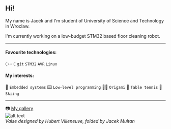 ## Hi!

My name is Jacek and I'm student of University of Science and Technology in Wroclaw.

I'm currently working on a low-budget STM32 based floor cleaning robot.
___
#### Favourite technologies:
`C++`
`C`
`git`
`STM32`
`AVR`
`Linux`

#### My interests:
:robot: `Embedded systems`
:keyboard: `Low-level programming`
:man_artist: `Origami`
:ping_pong: `Table tennis`
:ski: `Skiing`
___
:camera: [My gallery](https://www.flickr.com/photos/129012124@N02)\
![alt text](https://farm66.static.flickr.com/65535/48349543377_e2ea925aa6.jpg)\
_Valse designed by Hubert Villeneuve, folded by Jacek Multan_


<!--
**kecajjo/kecajjo** is a ✨ _special_ ✨ repository because its `README.md` (this file) appears on your GitHub profile.

Here are some ideas to get you started:

- 🔭 I’m currently working on ...
- 🌱 I’m currently learning ...
- 👯 I’m looking to collaborate on ...
- 🤔 I’m looking for help with ...
- 💬 Ask me about ...
- 📫 How to reach me: ...
- 😄 Pronouns: ...
- ⚡ Fun fact: ...
-->
